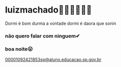 # luizmachado🐱‍🚀🐱‍🚀🐱‍🚀


Dormi é bom
durma a vontade
dormi é daora
que sonin  

### não quero falar com ninguem✔

### boa noite😜

00001092421853sp@aluno.educacao.sp.gov.br

